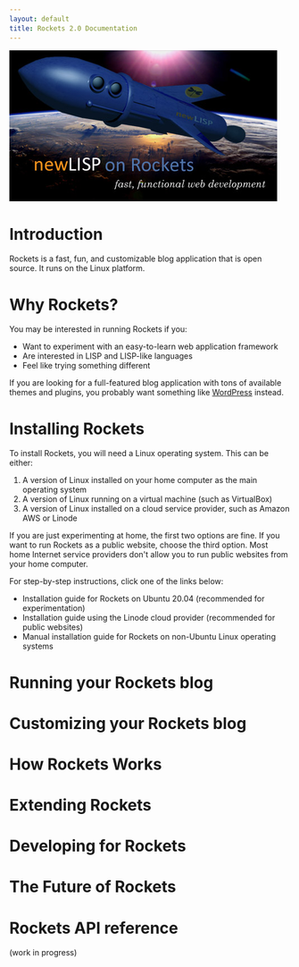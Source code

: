 ```yaml
---
layout: default
title: Rockets 2.0 Documentation
---
```


![Rockets Logo](images/newlisp-rockets-picture-small.jpg)


# Introduction

Rockets is a fast, fun, and customizable blog application that is open source. It runs on the Linux platform.

# Why Rockets?

You may be interested in running Rockets if you:

* Want to experiment with an easy-to-learn web application framework
* Are interested in LISP and LISP-like languages
* Feel like trying something different

If you are looking for a full-featured blog application with tons of available themes and plugins, you probably want something like 
[WordPress](wordpress.org) instead.

# Installing Rockets

To install Rockets, you will need a Linux operating system. This can be either:

1. A version of Linux installed on your home computer as the main operating system
2. A version of Linux running on a virtual machine (such as VirtualBox)
3. A version of Linux installed on a cloud service provider, such as Amazon AWS or Linode

If you are just experimenting at home, the first two options are fine. If you want to run Rockets as a public website,
choose the third option. Most home Internet service providers don't allow you to run public websites from your home computer.

For step-by-step instructions, click one of the links below:

* Installation guide for Rockets on Ubuntu 20.04 (recommended for experimentation)
* Installation guide using the Linode cloud provider (recommended for public websites)
* Manual installation guide for Rockets on non-Ubuntu Linux operating systems 

# Running your Rockets blog

# Customizing your Rockets blog

# How Rockets Works

# Extending Rockets

# Developing for Rockets

# The Future of Rockets

# Rockets API reference

(work in progress)

